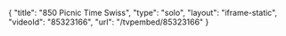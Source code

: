 {
    "title": "850 Picnic Time Swiss",
    "type": "solo",
    "layout": "iframe-static",
    "videoId": "85323166",
    "url": "\/tvpembed\/85323166"
}